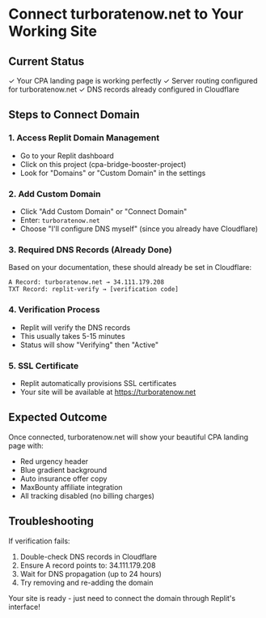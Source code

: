 # Connect turboratenow.net to Your Working Site

## Current Status
✓ Your CPA landing page is working perfectly
✓ Server routing configured for turboratenow.net
✓ DNS records already configured in Cloudflare

## Steps to Connect Domain

### 1. Access Replit Domain Management
- Go to your Replit dashboard
- Click on this project (cpa-bridge-booster-project)
- Look for "Domains" or "Custom Domain" in the settings

### 2. Add Custom Domain
- Click "Add Custom Domain" or "Connect Domain"
- Enter: `turboratenow.net`
- Choose "I'll configure DNS myself" (since you already have Cloudflare)

### 3. Required DNS Records (Already Done)
Based on your documentation, these should already be set in Cloudflare:
```
A Record: turboratenow.net → 34.111.179.208
TXT Record: replit-verify → [verification code]
```

### 4. Verification Process
- Replit will verify the DNS records
- This usually takes 5-15 minutes
- Status will show "Verifying" then "Active"

### 5. SSL Certificate
- Replit automatically provisions SSL certificates
- Your site will be available at https://turboratenow.net

## Expected Outcome
Once connected, turboratenow.net will show your beautiful CPA landing page with:
- Red urgency header
- Blue gradient background
- Auto insurance offer copy
- MaxBounty affiliate integration
- All tracking disabled (no billing charges)

## Troubleshooting
If verification fails:
1. Double-check DNS records in Cloudflare
2. Ensure A record points to: 34.111.179.208
3. Wait for DNS propagation (up to 24 hours)
4. Try removing and re-adding the domain

Your site is ready - just need to connect the domain through Replit's interface!